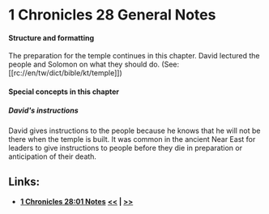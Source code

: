 # 1 Chronicles 28 General Notes #

#### Structure and formatting ####

The preparation for the temple continues in this chapter. David lectured the people and Solomon on what they should do. (See: [[rc://en/tw/dict/bible/kt/temple]])

#### Special concepts in this chapter ####

##### David's instructions #####
David gives instructions to the people because he knows that he will not be there when the temple is built. It was common in the ancient Near East for leaders to give instructions to people before they die in preparation or anticipation of their death. 

## Links: ##

* __[1 Chronicles 28:01 Notes](./01.md)__
__[<<](../27/intro.md) | [>>](../29/intro.md)__